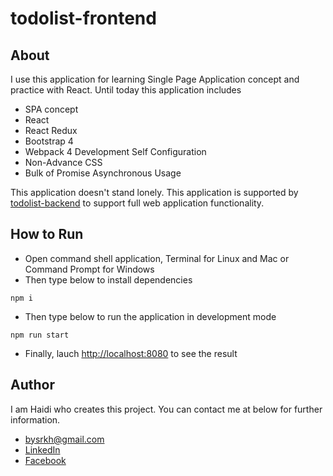 # todolist-frontend

## About

I use this application for learning Single Page Application concept and practice with React. Until today this application includes

* SPA concept
* React
* React Redux
* Bootstrap 4
* Webpack 4 Development Self Configuration
* Non-Advance CSS
* Bulk of Promise Asynchronous Usage

This application doesn't stand lonely. This application is supported by [todolist-backend](https://github.com/bysrkh/todolist-backend) to support full web application functionality.

## How to Run

* Open command shell application, Terminal for Linux and Mac or Command Prompt for Windows
* Then type below to install dependencies
```
npm i
```
* Then type below to run the application in development mode
```
npm run start
```
* Finally, lauch [http://localhost:8080](http://localhost:8080) to see the result

## Author
I am Haidi who creates this project. You can contact me at below for further information.

* [bysrkh@gmail.com](mailto:bysrkh@gmail.com)
* [LinkedIn](http://linkedin.com/u/bysrkh)
* [Facebook](http://facebook.com/bysrkh)